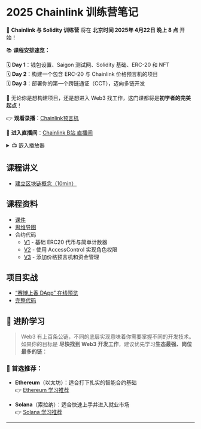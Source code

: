 # 2025 Chainlink 训练营笔记

🚀 **Chainlink 与 Solidity 训练营** 将在 **北京时间 2025年 4月22日 晚上 8 点** 开始！

📚 **课程安排速览：**

🗓 **Day 1**：钱包设置、Saigon 测试网、Solidity 基础、ERC-20 和 NFT  
🗓 **Day 2**：构建一个包含 ERC-20 与 Chainlink 价格预言机的项目  
🗓 **Day 3**：部署你的第一个跨链通证（CCT），迈向多链开发

🎯 无论你是想构建项目，还是想进入 Web3 找工作，这门课都将是**初学者的完美起点**！

👉 **观看录播**：[Chainlink预言机](https://space.bilibili.com/482973600?spm_id_from=333.337.0.0)

👀 **进入直播间**：[Chainlink B站 直播间](https://live.bilibili.com/21887553)

<details>
<summary>📺 嵌入播放器</summary>

<iframe style="width: 700px;height: 400px;" src="https://www.bilibili.com/blackboard/live/live-activity-player.html?cid=21887553&quality=0" frameborder="no" framespacing="0" scrolling="no" allow="autoplay; encrypted-media" allowfullscreen="true"></iframe>

</details>

## 课程讲义

- [建立区块链概念（10min）](docs/blockchain-basics.md)


## 课程资料
- [课件](docs/slideshow-url.md)
- [思维导图](images/mindmap.png)
- 合约代码
  - [V1](code/v1/contracts/) - 基础 ERC20 代币与简单计数器
  - [V2](code/v2/contracts/) - 使用 AccessControl 实现角色权限
  - [V3](code/v3/contracts/) - 添加价格预言机和资金管理

## 项目实战
- [“赛博上香 DApp” 在线预览](https://cyber-buddha-preview.vercel.app/)
- [完整代码](https://github.com/hzh-chainlink/cyber-buddha)

## 🌱 进阶学习

> Web3 有上百条公链，不同的底层实现意味着你需要掌握不同的开发技术。  
> 如果你的目标是 **尽快找到 Web3 开发工作**，建议优先学习**生态最强、岗位最多的链**：

### 👑 首选推荐：

- **Ethereum**（以太坊）：适合打下扎实的智能合约基础  
  👉 [Ethereum 学习推荐](docs/ethereum-path.md)

- **Solana**（索拉纳）：适合快速上手并进入就业市场  
  👉 [Solana 学习推荐](docs/solana-path.md)

---

